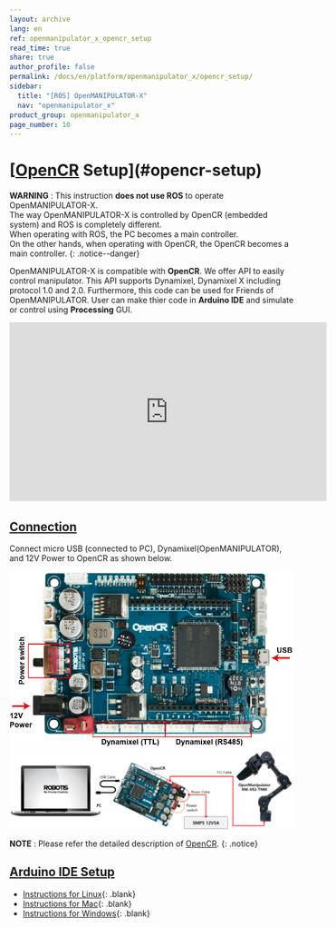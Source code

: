 ```yaml
---
layout: archive
lang: en
ref: openmanipulator_x_opencr_setup
read_time: true
share: true
author_profile: false
permalink: /docs/en/platform/openmanipulator_x/opencr_setup/
sidebar:
  title: "[ROS] OpenMANIPULATOR-X"
  nav: "openmanipulator_x"
product_group: openmanipulator_x
page_number: 10
---
```


<div style="counter-reset: h1 9"></div>

# [[OpenCR] Setup](#opencr-setup)

**WARNING** : This instruction **does not use ROS** to operate OpenMANIPULATOR-X.  
The way OpenMANIPULATOR-X is controlled by OpenCR (embedded system) and ROS is completely different.  
When operating with ROS, the PC becomes a main controller.  
On the other hands, when operating with OpenCR, the OpenCR becomes a main controller.
{: .notice--danger}

OpenMANIPULATOR-X is compatible with **OpenCR**. We offer API to easily control manipulator.
This API supports Dynamixel, Dynamixel X including protocol 1.0 and 2.0. Furthermore, this code can be used for Friends of OpenMANIPULATOR.
User can make thier code in **Arduino IDE** and simulate or control using **Processing** GUI.

<iframe width="560" height="315" src="https://www.youtube.com/embed/fT1Wv6qHknI" frameborder="0" allow="accelerometer; autoplay; encrypted-media; gyroscope; picture-in-picture" allowfullscreen></iframe>

## [Connection](#connection)

Connect micro USB (connected to PC), Dynamixel(OpenMANIPULATOR), and 12V Power to OpenCR as shown below.

<img src="/assets/images/platform/openmanipulator_x/OpenManipulator_opencr_setup.png" width="500">

<img src="/assets/images/platform/openmanipulator_x/OpenManipulator_opencr_setup2.png" width="800">

**NOTE** : Please refer the detailed description of [OpenCR](http://emanual.robotis.com/docs/en/parts/controller/opencr10/).
{: .notice}

## [Arduino IDE Setup](#arduino-ide-setup)

- [Instructions for Linux]{: .blank}
- [Instructions for Mac]{: .blank}
- [Instructions for Windows]{: .blank}



[OpenCR]: /docs/en/parts/controller/opencr10/
[OpenCR Manual]: /docs/en/parts/controller/opencr10/
[rc100]: /docs/en/parts/communication/rc-100/
[bt410]: /docs/en/parts/communication/bt-410/

[open_manipulator_msgs/GetJointPosition]: /docs/en/popup/open_manipulator_msgs_GetJointPosition/
[open_manipulator_msgs/GetKinematicsPose]: /docs/en/popup/open_manipulator_msgs_GetKinematicsPose/
[open_manipulator_msgs/SetJointPosition]: /docs/en/popup/open_manipulator_msgs_SetJointPosition/
[open_manipulator_msgs/SetKinematicsPose]: /docs/en/popup/open_manipulator_msgs_SetKinematicsPose/
[open_manipulator_msgs/SetActuatorState]: /docs/en/popup/open_manipulator_msgs_SetActuatorState/
[open_manipulator_msgs/SetDrawingTrajectory]: /docs/en/popup/open_manipulator_msgs_SetDrawingTrajectory/

[sensor_msgs/JointState]: /docs/en/popup/sensor_msgs_JointState_msg/
[open_manipulator_msgs/KinematicsPose]: /docs/en/popup/open_manipulator_msgs_KinematicsPose/
[open_manipulator_msgs/OpenManipulatorState]: /docs/en/popup/open_manipulator_msgs_OpenManipulatorState/
[std_msgs::String]: /docs/en/popup/std_msgs_string/

[task space]: /docs/en/popup/open_manipulator_coordinates/
[joint space]: /docs/en/popup/open_manipulator_coordinates/

[Instructions for Linux]: /docs/en/parts/controller/opencr10/#install-on-linux
[Instructions for Mac]: /docs/en/parts/controller/opencr10/#install-on-mac
[Instructions for Windows]: /docs/en/parts/controller/opencr10/#install-on-windows
